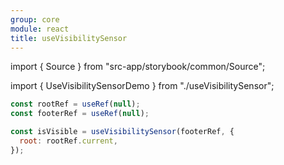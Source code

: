 ```yaml
---
group: core
module: react
title: useVisibilitySensor
---
```


import { Source } from "src-app/storybook/common/Source";

import { UseVisibilitySensorDemo } from "./useVisibilitySensor";

<UseVisibilitySensorDemo />

```jsx
const rootRef = useRef(null);
const footerRef = useRef(null);

const isVisible = useVisibilitySensor(footerRef, {
  root: rootRef.current,
});
```

<Source path="src-core/react/useVisibilitySensor.ts" />

